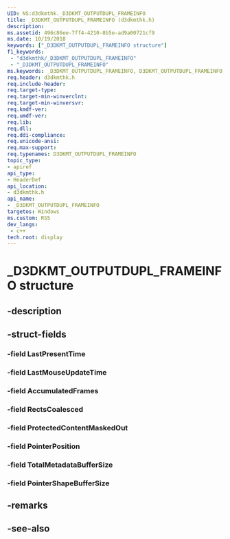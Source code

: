 ```yaml
---
UID: NS:d3dkmthk._D3DKMT_OUTPUTDUPL_FRAMEINFO
title: _D3DKMT_OUTPUTDUPL_FRAMEINFO (d3dkmthk.h)
description: 
ms.assetid: 496c86ee-7ff4-4210-8b5e-ad9a00721cf9
ms.date: 10/19/2018
keywords: ["_D3DKMT_OUTPUTDUPL_FRAMEINFO structure"]
f1_keywords:
 - "d3dkmthk/_D3DKMT_OUTPUTDUPL_FRAMEINFO"
 - "_D3DKMT_OUTPUTDUPL_FRAMEINFO"
ms.keywords: _D3DKMT_OUTPUTDUPL_FRAMEINFO, D3DKMT_OUTPUTDUPL_FRAMEINFO, 
req.header: d3dkmthk.h
req.include-header:
req.target-type:
req.target-min-winverclnt:
req.target-min-winversvr:
req.kmdf-ver:
req.umdf-ver:
req.lib:
req.dll:
req.ddi-compliance:
req.unicode-ansi:
req.max-support:
req.typenames: D3DKMT_OUTPUTDUPL_FRAMEINFO
topic_type: 
- apiref
api_type: 
- HeaderDef
api_location: 
- d3dkmthk.h
api_name: 
- _D3DKMT_OUTPUTDUPL_FRAMEINFO
targetos: Windows
ms.custom: RS5
dev_langs:
 - c++
tech.root: display
---
```


# _D3DKMT_OUTPUTDUPL_FRAMEINFO structure

## -description


## -struct-fields

### -field LastPresentTime
 
### -field LastMouseUpdateTime
 
### -field AccumulatedFrames
 
### -field RectsCoalesced
 
### -field ProtectedContentMaskedOut
 
### -field PointerPosition
 
### -field TotalMetadataBufferSize
 
### -field PointerShapeBufferSize
 

## -remarks

## -see-also
